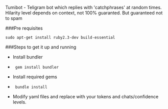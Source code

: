 Tumibot - Teligram bot which replies with 'catchphrases' at random times. Hilarity level depends on context, not 100% guaranted. But guaranteed not to spam

###Pre requisites

    sudo apt-get install ruby2.3-dev build-essential

###Steps to get it up and running 

 - Install bundler
 - 
        gem install bundler

 - Install required gems
 - 
        bundle install

 - Modify yaml files and replace with your tokens and chats/confidence levels.

